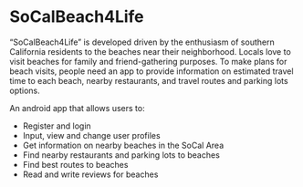 # SoCalBeach4Life
“SoCalBeach4Life” is developed driven by the enthusiasm of southern California residents to the beaches near their neighborhood. Locals love to visit beaches for family and friend-gathering purposes. To make plans for beach visits, people need an app to provide information on estimated travel time to each beach, nearby restaurants, and travel routes and parking lots options.

An android app that allows users to:
- Register and login
- Input, view and change user profiles
- Get information on nearby beaches in the SoCal Area
- Find nearby restaurants and parking lots to beaches
- Find best routes to beaches
- Read and write reviews for beaches
